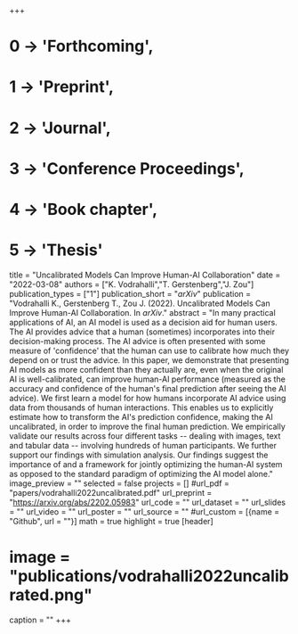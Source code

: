 +++
# 0 -> 'Forthcoming',
# 1 -> 'Preprint',
# 2 -> 'Journal',
# 3 -> 'Conference Proceedings',
# 4 -> 'Book chapter',
# 5 -> 'Thesis'

title = "Uncalibrated Models Can Improve Human-AI Collaboration"
date = "2022-03-08"
authors = ["K. Vodrahalli","T. Gerstenberg","J. Zou"]
publication_types = ["1"]
publication_short = "_arXiv_"
publication = "Vodrahalli K., Gerstenberg T., Zou J. (2022). Uncalibrated Models Can Improve Human-AI Collaboration. In _arXiv_."
abstract = "In many practical applications of AI, an AI model is used as a decision aid for human users. The AI provides advice that a human (sometimes) incorporates into their decision-making process. The AI advice is often presented with some measure of 'confidence' that the human can use to calibrate how much they depend on or trust the advice. In this paper, we demonstrate that presenting AI models as more confident than they actually are, even when the original AI is well-calibrated, can improve human-AI performance (measured as the accuracy and confidence of the human's final prediction after seeing the AI advice). We first learn a model for how humans incorporate AI advice using data from thousands of human interactions. This enables us to explicitly estimate how to transform the AI's prediction confidence, making the AI uncalibrated, in order to improve the final human prediction. We empirically validate our results across four different tasks -- dealing with images, text and tabular data -- involving hundreds of human participants. We further support our findings with simulation analysis. Our findings suggest the importance of and a framework for jointly optimizing the human-AI system as opposed to the standard paradigm of optimizing the AI model alone."
image_preview = ""
selected = false
projects = []
#url_pdf = "papers/vodrahalli2022uncalibrated.pdf"
url_preprint = "https://arxiv.org/abs/2202.05983"
url_code = ""
url_dataset = ""
url_slides = ""
url_video = ""
url_poster = ""
url_source = ""
#url_custom = [{name = "Github", url = ""}]
math = true
highlight = true
[header]
# image = "publications/vodrahalli2022uncalibrated.png"
caption = ""
+++